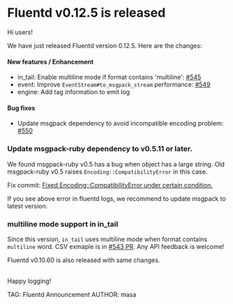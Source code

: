 # Fluentd v0.12.5 is released

Hi users!

We have just released Fluentd version 0.12.5.
Here are the changes:

#### New features / Enhancement

* in\_tail: Enable multiline mode if format contains 'multiline': [#545](https://github.com/fluent/fluentd/pull/545)
* event: Improve `EventStream#to_msgpack_stream` performance: [#549](https://github.com/fluent/fluentd/pull/549)
* engine: Add tag information to emit log

#### Bug fixes

* Update msgpack dependency to avoid incompatible encoding problem: [#550](https://github.com/fluent/fluentd/pull/550)

### Update msgpack-ruby dependency to v0.5.11 or later.

We found msgpack-ruby v0.5 has a bug when object has a large string.
Old msgpack-ruby v0.5 raises `Encoding::CompatibilityError` in this case.

Fix commit: [Fixed Encoding::CompatibilityError under certain condition.](https://github.com/msgpack/msgpack-ruby/commit/db58d34c17e689b585db14f8c37a0d8c665d4024)

If you see above error in fluentd logs, we recommend to update msgpack to latest version.

### multiline mode support in in_tail

Since this version, `in_tail` uses multiline mode when format contains `multiline` word.
CSV exmaple is in [#543 PR](https://github.com/fluent/fluentd/pull/543).
Any API feedback is welcome!


Fluentd v0.10.60 is also released with same changes.
<br />
<br />

Happy logging!


TAG: Fluentd Announcement
AUTHOR: masa
